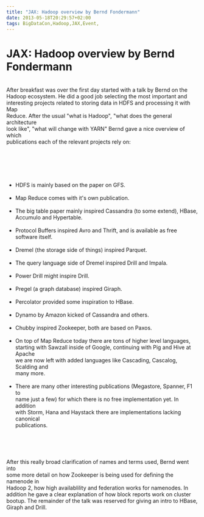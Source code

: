 ```yaml
---
title: "JAX: Hadoop overview by Bernd Fondermann"
date: 2013-05-18T20:29:57+02:00
tags: BigDataCon,Hadoop,JAX,Event,
---
```


# JAX: Hadoop overview by Bernd Fondermann


<P><br>After breakfast was over the first day started with a talk by Bernd on the<br>Hadoop ecosystem. He did a good 
job selecting the most important and<br>interesting projects related to storing data in HDFS and processing it with 
Map<br>Reduce. After the usual "what is Hadoop", "what does the general architecture<br>look like", "what will change 
with YARN" Bernd gave a nice overview of which<br>publications each of the relevant projects rely 
on:<br><br><P><br><br><UL><br><LI>HDFS is mainly based on the paper on GFS.<br></LI><br><LI>Map Reduce comes with it's 
own publication.<br></LI><br><LI>The big table paper mainly inspired Cassandra (to some extend), HBase,<br>Accumulo and 
Hypertable.<br></LI><br><LI>Protocol Buffers inspired Avro and Thrift, and is available as free<br>software 
itself.<br></LI><br><LI>Dremel (the storage side of things) inspired Parquet.<br></LI><br><LI>The query language side 
of Dremel inspired Drill and Impala.<br></LI><br><LI>Power Drill might inspire Drill.<br></LI><br><LI>Pregel (a graph 
database) inspired Giraph.<br></LI><br><LI>Percolator provided some inspiration to HBase.<br></LI><br><LI>Dynamo by 
Amazon kicked of Cassandra and others.<br></LI><br><LI>Chubby inspired Zookeeper, both are based on 
Paxos.<br></LI><br><LI>On top of Map Reduce today there are tons of higher level languages,<br>starting with Sawzall 
inside of Google, continuing with Pig and Hive at Apache<br>we are now left with added languages like Cascading, 
Cascalog, Scalding and<br>many more.<br></LI><br><LI>There are many other interesting publications (Megastore, Spanner, 
F1 to<br>name just a few) for which there is no free implementation yet. In addition<br>with Storm, Hana and Haystack 
there are implementations lacking canonical<br>publications.<br></LI><br></UL><br><P><br>After this really broad 
clarification of names and terms used, Bernd went into<br>some more detail on how Zookeeper is being used for defining 
the namenode in<br>Hadoop 2, how high availablility and federation works for namenodes. In<br>addition he gave a clear 
explanation of how block reports work on cluster<br>bootup. The remainder of the talk was reserved for giving an intro 
to HBase,<br>Giraph and Drill.<br>
